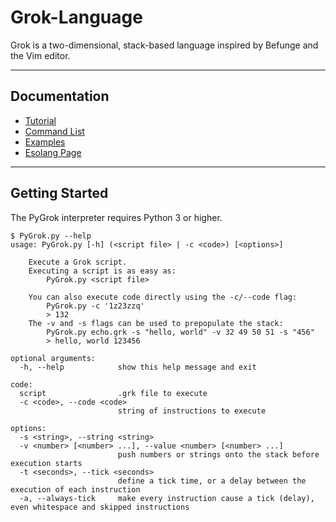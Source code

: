 # Grok-Language
Grok is a two-dimensional, stack-based language inspired by Befunge and the Vim editor.

---

## Documentation
+ [Tutorial]
+ [Command List]
+ [Examples]
+ [Esolang Page][Wiki]

---

## Getting Started
The PyGrok interpreter requires Python 3 or higher.

```
$ PyGrok.py --help
usage: PyGrok.py [-h] (<script file> | -c <code>) [<options>]

    Execute a Grok script.
    Executing a script is as easy as:
        PyGrok.py <script file>
        
    You can also execute code directly using the -c/--code flag:
        PyGrok.py -c '1z23zzq'
        > 132
    The -v and -s flags can be used to prepopulate the stack:
        PyGrok.py echo.grk -s "hello, world" -v 32 49 50 51 -s "456"
        > hello, world 123456

optional arguments:
  -h, --help            show this help message and exit

code:
  script                .grk file to execute
  -c <code>, --code <code>
                        string of instructions to execute

options:
  -s <string>, --string <string>
  -v <number> [<number> ...], --value <number> [<number> ...]
                        push numbers or strings onto the stack before execution starts
  -t <seconds>, --tick <seconds>
                        define a tick time, or a delay between the execution of each instruction
  -a, --always-tick     make every instruction cause a tick (delay), even whitespace and skipped instructions
```

[Tutorial]: https://github.com/AMiller42/Grok-Language/wiki/Tutorial
[Command List]: https://github.com/AMiller42/Grok-Language/wiki/Command_List
[Examples]: https://github.com/AMiller42/Grok-language/wiki/Examples
[Wiki]: https://esolangs.org/wiki/Grok
